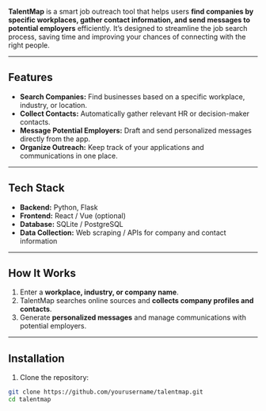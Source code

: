 **TalentMap** is a smart job outreach tool that helps users **find companies by specific workplaces, gather contact information, and send messages to potential employers** efficiently. It’s designed to streamline the job search process, saving time and improving your chances of connecting with the right people.

---

## Features

- **Search Companies:** Find businesses based on a specific workplace, industry, or location.  
- **Collect Contacts:** Automatically gather relevant HR or decision-maker contacts.  
- **Message Potential Employers:** Draft and send personalized messages directly from the app.  
- **Organize Outreach:** Keep track of your applications and communications in one place.  

---

## Tech Stack

- **Backend:** Python, Flask  
- **Frontend:** React / Vue (optional)  
- **Database:** SQLite / PostgreSQL  
- **Data Collection:** Web scraping / APIs for company and contact information  

---

## How It Works

1. Enter a **workplace, industry, or company name**.  
2. TalentMap searches online sources and **collects company profiles and contacts**.  
3. Generate **personalized messages** and manage communications with potential employers.  

---

## Installation

1. Clone the repository:
```bash
git clone https://github.com/yourusername/talentmap.git
cd talentmap

